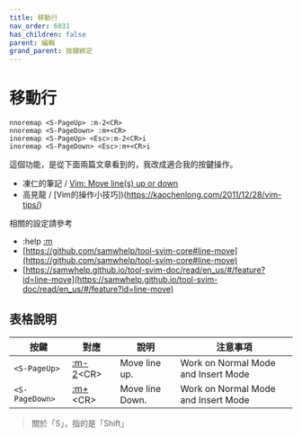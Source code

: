 ```yaml
---
title: 移動行
nav_order: 6031
has_children: false
parent: 編輯
grand_parent: 按鍵綁定
---
```



# 移動行


``` vim
nnoremap <S-PageUp> :m-2<CR>
nnoremap <S-PageDown> :m+<CR>
inoremap <S-PageUp> <Esc>:m-2<CR>i
inoremap <S-PageDown> <Esc>:m+<CR>i
```

這個功能，是從下面兩篇文章看到的，我改成適合我的按鍵操作。

* 凍仁的筆記 / [Vim: Move line(s) up or down](http://note.drx.tw/2014/01/vim-move-lines-up-or-down.html)
* 高見龍 / [Vim的操作小技巧])(https://kaochenlong.com/2011/12/28/vim-tips/)

相關的設定請參考

* :help [:m](https://vimhelp.org/change.txt.html#:m)
* [https://github.com/samwhelp/tool-svim-core#line-move](https://github.com/samwhelp/tool-svim-core#line-move)
* [https://samwhelp.github.io/tool-svim-doc/read/en_us/#/feature?id=line-move](https://samwhelp.github.io/tool-svim-doc/read/en_us/#/feature?id=line-move)



## 表格說明


| 按鍵 | 對應 | 說明 | 注意事項 |
| --- | --- | --- | --- |
| `<S-PageUp>` | [:m-2](https://vimhelp.org/change.txt.html#:m)&lt;CR&gt; | Move line up. | Work on Normal Mode and Insert Mode |
| `<S-PageDown>` | [:m+](https://vimhelp.org/change.txt.html#:m)&lt;CR&gt; | Move line Down. | Work on Normal Mode and Insert Mode |

> 關於「S」，指的是「Shift」

